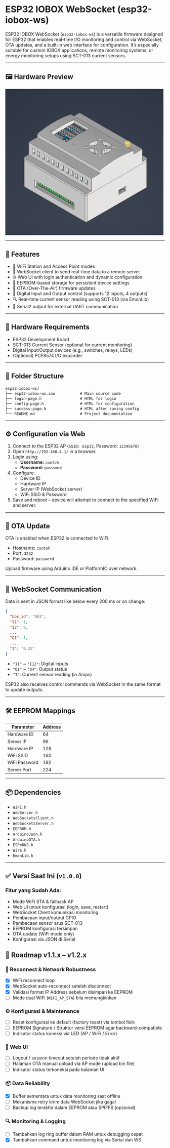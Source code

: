 # ESP32 IOBOX WebSocket (esp32-iobox-ws)

ESP32 IOBOX WebSocket (`esp32-iobox-ws`) is a versatile firmware designed for ESP32 that enables real-time I/O monitoring and control via WebSocket, OTA updates, and a built-in web interface for configuration. It’s especially suitable for custom IOBOX applications, remote monitoring systems, or energy monitoring setups using SCT-013 current sensors.

---

## 🖼️ Hardware Preview

<img src="board/Design/Screenshot3D/Assembly/board.png" alt="ESP32 IOBOX" width="500">

---

## 🚀 Features

- 📶 WiFi Station and Access Point modes
- 📡 WebSocket client to send real-time data to a remote server
- 🌐 Web UI with login authentication and dynamic configuration
- 🔧 EEPROM-based storage for persistent device settings
- 🔄 OTA (Over-The-Air) firmware updates
- 🔌 Digital Input and Output control (supports 12 inputs, 4 outputs)
- 🔍 Real-time current sensor reading using SCT-013 (via EmonLib)
- 🔄 Serial2 output for external UART communication

---

## 🧱 Hardware Requirements

- ESP32 Development Board
- SCT-013 Current Sensor (optional for current monitoring)
- Digital Input/Output devices (e.g., switches, relays, LEDs)
- (Optional) PCF8574 I/O expander

---

## 📂 Folder Structure

```
esp32-iobox-ws/
├── esp32-iobox-ws.ino           # Main source code
├── login-page.h                 # HTML for login
├── config-page.h                # HTML for configuration
├── success-page.h               # HTML after saving config
└── README.md                    # Project documentation
```

---

## ⚙️ Configuration via Web

1. Connect to the ESP32 AP (`SSID: Esp32`, Password: `12345678`)
2. Open `http://192.168.4.1/` in a browser.
3. Login using:
   - **Username:** `contoh`
   - **Password:** `password`
4. Configure:
   - Device ID
   - Hardware IP
   - Server IP (WebSocket server)
   - WiFi SSID & Password
5. Save and reboot – device will attempt to connect to the specified WiFi and server.

---

## 🔧 OTA Update

OTA is enabled when ESP32 is connected to WiFi:

- Hostname: `contoh`
- Port: `3232`
- Password: `password`

Upload firmware using Arduino IDE or PlatformIO over network.

---

## 📡 WebSocket Communication

Data is sent in JSON format like below every 200 ms or on change:

```json
{
  "box_id": "001",
  "I1": 1,
  "I2": 0,
  ...
  "Q1": 1,
  ...
  "I": "0.23"
}
```

- `"I1"` ~ `"I12"`: Digital inputs
- `"Q1"` ~ `"Q4"`: Output status
- `"I"`: Current sensor reading (in Amps)

ESP32 also receives control commands via WebSocket in the same format to update outputs.

---

## 🛠 EEPROM Mappings

| Parameter     | Address |
| ------------- | ------- |
| Hardware ID   | 64      |
| Server IP     | 96      |
| Hardware IP   | 128     |
| WiFi SSID     | 160     |
| WiFi Password | 192     |
| Server Port   | 224     |

---

## 📦 Dependencies

- `WiFi.h`
- `WebServer.h`
- `WebSocketsClient.h`
- `WebSocketsServer.h`
- `EEPROM.h`
- `ArduinoJson.h`
- `ArduinoOTA.h`
- `ESPmDNS.h`
- `Wire.h`
- `EmonLib.h`

---

## ✅ Versi Saat Ini (`v1.0.0`)

### Fitur yang Sudah Ada:

- Mode WiFi STA & fallback AP
- Web UI untuk konfigurasi (login, save, restart)
- WebSocket Client komunikasi monitoring
- Pembacaan input/output GPIO
- Pembacaan sensor arus SCT-013
- EEPROM konfigurasi tersimpan
- OTA update (WiFi mode only)
- Konfigurasi via JSON di Serial

## 📌 Roadmap v1.1.x – v1.2.x

### 🔄 Reconnect & Network Robustness

- [x] WiFi reconnect loop
- [x] WebSocket auto-reconnect setelah disconnect
- [x] Validasi format IP Address sebelum disimpan ke EEPROM
- [ ] Mode dual WiFi (`WIFI_AP_STA`) bila memungkinkan

### ⚙️ Konfigurasi & Maintenance

- [ ] Reset konfigurasi ke default (factory reset) via tombol fisik
- [ ] EEPROM Signature / Struktur versi EEPROM agar backward-compatible
- [ ] Indikator status koneksi via LED (AP / WiFi / Error)

### 🧩 Web UI

- [ ] Logout / session timeout setelah periode tidak aktif
- [ ] Halaman OTA manual upload via AP mode (upload bin file)
- [ ] Indikator status terkoneksi pada halaman UI

### 📦 Data Reliability

- [x] Buffer sementara untuk data monitoring saat offline
- [ ] Mekanisme retry kirim data WebSocket jika gagal
- [ ] Backup log terakhir dalam EEPROM atau SPIFFS (opsional)

### 🔍 Monitoring & Logging

- [ ] Tambahkan log ring buffer dalam RAM untuk debugging cepat
- [x] Tambahkan command untuk monitoring log via Serial dan WS
